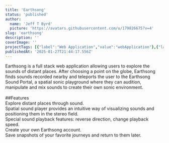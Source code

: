 ```yaml
---
title: 'Earthsong'
status: 'published'
author:
  name: 'Jeff T Byrd'
  picture: 'https://avatars.githubusercontent.com/u/179826675?v=4'
slug: 'earthsong'
description: ''
coverImage: ''
projectTags: [{"label":"Web Application","value":"webApplication"},{"label":"Code","value":"code"},{"value":"design","label":"Design"}]
publishedAt: '2025-01-27T21:44:17.556Z'
---
```


Earthsong is a full stack web application allowing users to explore the sounds of distant places. After choosing a point on the globe, Earthsong finds sounds recorded nearby and teleports the user to the Earthsong Sound Portal, a spatial sonic playground where they can audition, manipulate and mix sounds to create their own sonic environment.\
\
##Features\
Explore distant places through sound.\
Spatial sound player provides an intuitive way of visualizing sounds and positioning them in the stereo field.\
Special sound playback features: reverse direction, change playback speed.\
Create your own Earthsong account.\
Save snapshots of your favorite journeys and return to them later.